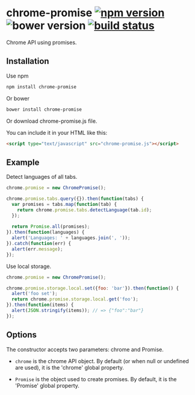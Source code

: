 chrome-promise [![npm version](http://img.shields.io/npm/v/chrome-promise.svg)](https://npmjs.org/package/chrome-promise) ![bower version](https://img.shields.io/bower/v/chrome-promise.svg) [![build status](https://img.shields.io/travis/tfoxy/chrome-promise.svg)](https://travis-ci.org/tfoxy/chrome-promise)
==========

Chrome API using promises.


## Installation

Use npm

```sh
npm install chrome-promise
```

Or bower

```sh
bower install chrome-promise
```

Or download chrome-promise.js file.

You can include it in your HTML like this:

```html
<script type="text/javascript" src="chrome-promise.js"></script>
```


## Example

Detect languages of all tabs.

```js
chrome.promise = new ChromePromise();

chrome.promise.tabs.query({}).then(function(tabs) {
  var promises = tabs.map(function(tab) {
    return chrome.promise.tabs.detectLanguage(tab.id);
  });
  
  return Promise.all(promises);
}).then(function(languages) {
  alert('Languages: ' + languages.join(', '));
}).catch(function(err) {
  alert(err.message);
});
```

Use local storage.

```js
chrome.promise = new ChromePromise();

chrome.promise.storage.local.set({foo: 'bar'}).then(function() {
  alert('foo set');
  return chrome.promise.storage.local.get('foo');
}).then(function(items) {
  alert(JSON.stringify(items)); // => {"foo":"bar"}
});
```


## Options

The constructor accepts two parameters: chrome and Promise.

* `chrome` is the chrome API object. By default (or when null or undefined are used), it is the 'chrome' global property. 

* `Promise` is the object used to create promises. By default, it is the 'Promise' global property.
